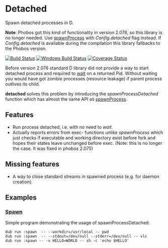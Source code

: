 # Detached

Spawn detached processes in D.

**Note**: Phobos got this kind of functionality in version 2.076, so this library is no longer needed. Use [spawnProcess](http://dlang.org/phobos/std_process.html#.spawnProcess) with *Config.detached* flag instead. If *Config.detached* is available during the compilation this library fallbacks to the Phobos version.

[![Build Status](https://travis-ci.org/FreeSlave/detached.svg?branch=master)](https://travis-ci.org/FreeSlave/detached) [![Windows Build Status](https://ci.appveyor.com/api/projects/status/github/FreeSlave/detached?branch=master&svg=true)](https://ci.appveyor.com/project/FreeSlave/detached) [![Coverage Status](https://coveralls.io/repos/github/FreeSlave/detached/badge.svg?branch=master)](https://coveralls.io/github/FreeSlave/detached?branch=master)

Before version 2.076 standard D library did not provide a way to start detached process and required to [wait](http://dlang.org/phobos/std_process.html#.wait) on a returned Pid. 
Without waiting you would have got zombie processes (resource leakage) if parent process outlives its child.

**detached** solves this problem by introducing the *spawnProcessDetached* function 
which has almost the same API as [spawnProcess](http://dlang.org/phobos/std_process.html#.spawnProcess).

## Features

* Run process detached, i.e. with no need to *wait*.
* Actually reports errors from exec- functions unlike *spawnProcess* which just checks if executable and working directory exist before fork and hopes their states leave unchanged before exec. (Note: this is no longer the case. It was fixed in phobos 2.075)

## Missing features

* A way to close standard streams in spawned process (e.g. for daemon creation).

## Examples

### [Spawn](examples/spawn/source/app.d)

Simple program demonstrating the usage of spawnProcessDetached.

```
dub run :spawn  -- --workdir=/usr/local -- pwd
dub run :spawn  -- --stdout=/dev/null --stderr=/dev/null -- vlc
dub run :spawn -- -v HELLO=WORLD -- sh -c 'echo $HELLO'
```

